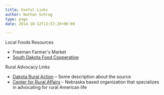 ```yaml
---
title: Useful Links
author: Nathan Schrag
type: page
date: 2014-10-12T13:57:29+00:00

---
```

Local Foods Resources

  * Freeman Farmer's Market
  * [South Dakota Food Cooperative][1]

Rural Advocacy Links

  * [Dakota Rural Action][2] &#8211; Some description about the source
  * [Center for Rural Affairs][3] &#8211; Nebraska based organization that specializes in advocating for rural American life

 [1]: http://sdlocalfood.org/shop/
 [2]: http://dakotarural.org/
 [3]: http://www.cfra.org/
